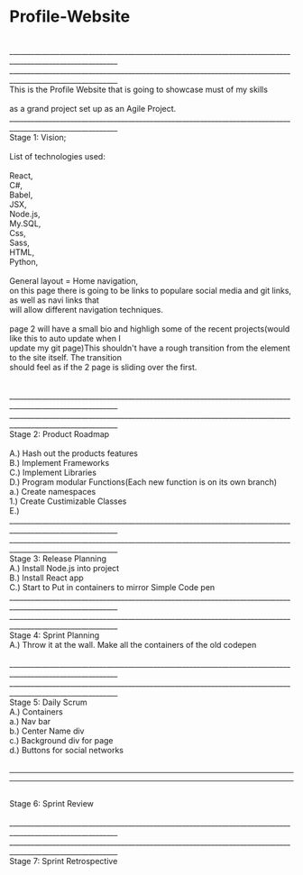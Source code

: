 # Profile-Website
<br>
____________________________________________________________________________________________________________
____________________________________________________________________________________________________________
<br>
This is the Profile Website that is going to showcase must of my skills<br>
<br>
as a grand project set up as an Agile Project. <br>
____________________________________________________________________________________________________________
<br>
Stage 1: Vision;<br>
<br>
List of technologies used:<br>
<br>
React,<br>
C#,<br>
Babel,<br>
JSX,<br>
Node.js,<br>
My.SQL,<br>
Css,<br>
Sass,<br>
HTML,<br>
Python,<br>
<br>
General layout = Home navigation,<br>
on this page there is going to be links to populare social media and git links, as well as navi links that<br>
will allow different navigation techniques. <br>
<br>
page 2 will have a small bio and highligh some of the recent projects(would like this to auto update when I<br>
update my git page)This shouldn't have a rough transition from the element to the site itself. The transition<br>
should feel as if the 2 page is sliding over the first. 
<br>
<br>
<br>
____________________________________________________________________________________________________________
____________________________________________________________________________________________________________
<br>
Stage 2: Product Roadmap<br>
<br>
A.) Hash out the products features<br>
B.) Implement Frameworks <br>
C.) Implement Libraries <br>
D.) Program modular Functions(Each new function is on its own branch) <br>
	a.) Create namespaces <br>
		1.) Create Custimizable Classes  <br>
E.) 
<br>
____________________________________________________________________________________________________________
____________________________________________________________________________________________________________
<br>
Stage 3: Release Planning<br>
A.) Install Node.js into project<br>
B.) Install React app<br>
C.) Start to Put in containers to mirror Simple Code pen<br>
____________________________________________________________________________________________________________
____________________________________________________________________________________________________________
<br>
Stage 4: Sprint Planning<br>
A.) Throw it at the wall. Make all the containers of the old codepen<br>
<br>
____________________________________________________________________________________________________________
____________________________________________________________________________________________________________
<br>
Stage 5: Daily Scrum<br>
A.) Containers<br>
	a.) Nav bar <br>
	b.) Center Name div <br>
	c.) Background div for page <br>
	d.) Buttons for social networks <br>
<br>

____________________________________________________________________________________________________________
____________________________________________________________________________________________________________
<br>
Stage 6: Sprint Review<br>
<br>
____________________________________________________________________________________________________________
____________________________________________________________________________________________________________
<br>
Stage 7: Sprint Retrospective<br>
<br>






























